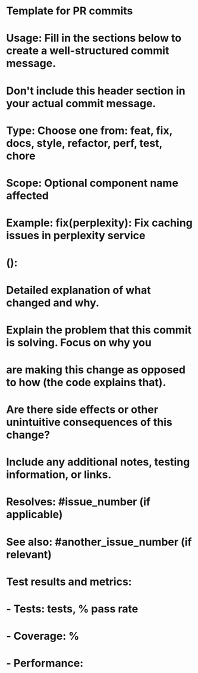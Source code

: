 # Template for PR commits
# Usage: Fill in the sections below to create a well-structured commit message.
# Don't include this header section in your actual commit message.

# Type: Choose one from: feat, fix, docs, style, refactor, perf, test, chore
# Scope: Optional component name affected
# Example: fix(perplexity): Fix caching issues in perplexity service

# <type>(<scope>): <Short summary>

# Detailed explanation of what changed and why.
# Explain the problem that this commit is solving. Focus on why you
# are making this change as opposed to how (the code explains that).
# Are there side effects or other unintuitive consequences of this change?

# Include any additional notes, testing information, or links.

# Resolves: #issue_number (if applicable)
# See also: #another_issue_number (if relevant)

# Test results and metrics:
# - Tests: <test count> tests, <pass rate>% pass rate
# - Coverage: <coverage percentage>%
# - Performance: <any relevant performance metrics>
